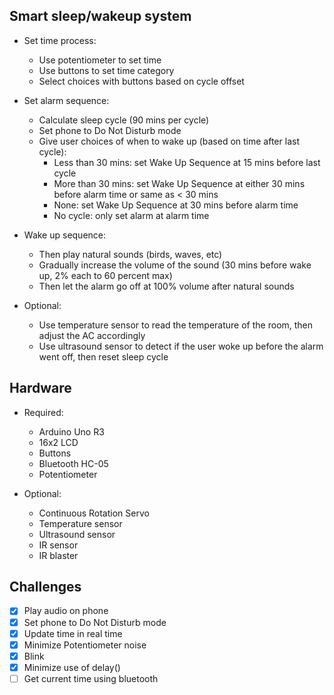 ## Smart sleep/wakeup system

- Set time process:

  + Use potentiometer to set time
  + Use buttons to set time category
  + Select choices with buttons based on cycle offset
- Set alarm sequence:

  + Calculate sleep cycle (90 mins per cycle)
  + Set phone to Do Not Disturb mode
  + Give user choices of when to wake up (based on time after last cycle):
    + Less than 30 mins: set Wake Up Sequence at 15 mins before last cycle
    + More than 30 mins: set Wake Up Sequence at either 30 mins before alarm time or same as < 30 mins
    + None: set Wake Up Sequence at 30 mins before alarm time
    + No cycle: only set alarm at alarm time
- Wake up sequence:

  + Then play natural sounds (birds, waves, etc)
  + Gradually increase the volume of the sound (30 mins before wake up, 2% each to 60 percent max)
  + Then let the alarm go off at 100% volume after natural sounds
- Optional:

  + Use temperature sensor to read the temperature of the room, then adjust the AC accordingly
  + Use ultrasound sensor to detect if the user woke up before the alarm went off, then reset sleep cycle

## Hardware

- Required:

  + Arduino Uno R3
  + 16x2 LCD
  + Buttons
  + Bluetooth HC-05
  + Potentiometer
- Optional:

  + Continuous Rotation Servo
  + Temperature sensor
  + Ultrasound sensor
  + IR sensor
  + IR blaster

## Challenges

- [X] Play audio on phone
- [X] Set phone to Do Not Disturb mode
- [X] Update time in real time
- [X] Minimize Potentiometer noise
- [X] Blink
- [X] Minimize use of delay()
- [ ] Get current time using bluetooth
